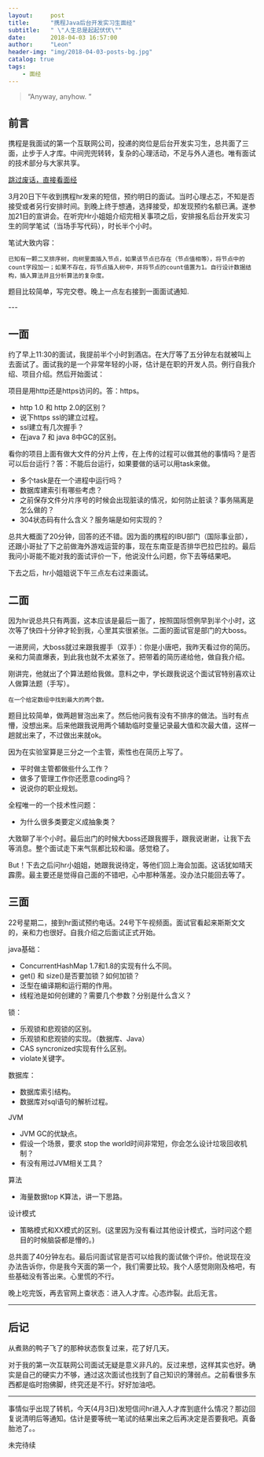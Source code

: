 ```yaml
---
layout:     post
title:      "携程Java后台开发实习生面经"
subtitle:   " \"人生总是起起伏伏\""
date:       2018-04-03 16:57:00
author:     "Leon"
header-img: "img/2018-04-03-posts-bg.jpg"
catalog: true
tags:
    - 面经
---
```


> “Anyway, anyhow. ”


## 前言

携程是我面试的第一个互联网公司，投递的岗位是后台开发实习生，总共面了三面，止步于人才库。中间兜兜转转，复杂的心理活动，不足与外人道也。唯有面试的技术部分与大家共享。

[跳过废话，直接看面经 ](#build) 

3月20日下午收到携程hr发来的短信，预约明日的面试。当时心理忐忑，不知是否接受或者另行安排时间。到晚上终于想通，选择接受，却发现预约名额已满。遂参加21日的宣讲会。在听完Hr小姐姐介绍完相关事项之后，安排报名后台开发实习生的同学笔试（当场手写代码），时长半个小时。

笔试大致内容：
```
已知有一颗二叉排序树，向树里面插入节点，如果该节点已存在（节点值相等），将节点中的count字段加一；如果不存在，将节点插入树中，并将节点的count值置为1。自行设计数据结构，插入算法并且分析算法的复杂度。
```
题目比较简单，写完交卷。晚上一点左右接到一面面试通知.


<p id = "build"></p>
---

## 一面

约了早上11:30的面试，我提前半个小时到酒店。在大厅等了五分钟左右就被叫上去面试了。面试我的是一个非常年轻的小哥，估计是在职的开发人员。例行自我介绍、项目介绍。然后开始面试：

项目是用http还是https访问的。答：https。

- http 1.0 和 http 2.0的区别？
- 说下https ssl的建立过程。
- ssl建立有几次握手？
- 在java 7 和 java 8中GC的区别。

看你的项目上面有做大文件的分片上传，在上传的过程可以做其他的事情吗？是否可以后台运行？答：不能后台运行，如果要做的话可以用task来做。

- 多个task是在一个进程中运行吗？
- 数据库建索引有哪些考虑？
- 之前保存文件分片序号的时候会出现脏读的情况，如何防止脏读？事务隔离是怎么做的？
- 304状态码有什么含义？服务端是如何实现的？

总共大概面了20分钟，回答的还不错。因为面的携程的IBU部门（国际事业部），还跟小哥扯了下之前做海外游戏运营的事，现在东南亚是否排华巴拉巴拉的。最后我问小哥能不能对我的面试评价一下，他说没什么问题，你下去等结果吧。

下去之后，hr小姐姐说下午三点左右过来面试。

## 二面
因为hr说总共只有两面，这本应该是最后一面了，按照国际惯例早到半个小时，这次等了快四十分钟才轮到我，心里其实很紧张。二面的面试官是部门的大boss。

一进房间，大boss就过来跟我握手（双手）：你是小唐吧，我昨天看过你的简历。亲和力简直爆表，到此我也就不太紧张了。把带着的简历递给他，做自我介绍。

刚讲完，他就出了个算法题给我做。意料之中，学长跟我说这个面试官特别喜欢让人做算法题（手写）。

```
在一个给定数组中找到最大的两个数。
```
题目比较简单，做两趟冒泡出来了。然后他问我有没有不排序的做法。当时有点懵，没想出来。后来他跟我说用两个辅助临时变量记录最大值和次最大值，这样一趟就出来了，不过做出来就ok。

因为在实验室算是三分之一个主管，索性也在简历上写了。

- 平时做主管都做些什么工作？
- 做多了管理工作你还愿意coding吗？
- 说说你的职业规划。

全程唯一的一个技术性问题：

- 为什么很多类要定义成抽象类？

大致聊了半个小时。最后出门的时候大boss还跟我握手，跟我说谢谢，让我下去等消息。整个面试走下来气氛都比较和谐。感觉稳了。

But！下去之后问hr小姐姐，她跟我说待定，等他们回上海会加面。这话犹如晴天霹雳。最主要还是觉得自己面的不错吧，心中那种落差。没办法只能回去等了。

## 三面

22号星期二，接到hr面试预约电话。24号下午视频面。面试官看起来斯斯文文的，亲和力也很好。自我介绍之后面试正式开始。

java基础：

- ConcurrentHashMap 1.7和1.8的实现有什么不同。
- get() 和 size()是否要加锁？如何加锁？
- 泛型在编译期和运行期的作用。
- 线程池是如何创建的？需要几个参数？分别是什么含义？

锁：

- 乐观锁和悲观锁的区别。
- 乐观锁和悲观锁的实现。（数据库、Java）
- CAS syncronized实现有什么区别。
- violate关键字。

数据库：

- 数据库索引结构。
- 数据库对sql语句的解析过程。

JVM

- JVM GC的优缺点。
- 假设一个场景，要求 stop the world时间非常短，你会怎么设计垃圾回收机制？
- 有没有用过JVM相关工具？

算法

- 海量数据top K算法，讲一下思路。

设计模式

- 策略模式和XX模式的区别。(这里因为没有看过其他设计模式，当时问这个题目的时候脑袋都是懵的。)

总共面了40分钟左右。最后问面试官是否可以给我的面试做个评价。他说现在没办法告诉你，你是我今天面的第一个，我们需要比较。我个人感觉刚刚及格吧，有些基础没有答出来。心里慌的不行。

晚上吃完饭，再去官网上查状态：进入人才库。心态炸裂。此后无言。

---

## 后记
从煮熟的鸭子飞了的那种状态恢复过来，花了好几天。

对于我的第一次互联网公司面试无疑是意义非凡的。反过来想，这样其实也好。确实是自己的硬实力不够，通过这次面试也找到了自己知识的薄弱点。之前看很多东西都是临时抱佛脚，终究还是不行。好好加油吧。

---

事情似乎出现了转机，今天(4月3日)发短信问hr进入人才库到底什么情况？那边回复说清明后等通知。估计是要等统一笔试的结果出来之后再决定是否要我吧。真备胎池了。。

未完待续


